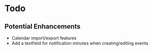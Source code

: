 # Todo

## Potential Enhancements
- Calendar import/export features
- Add a textfield for notification minutes when creating/editing events

